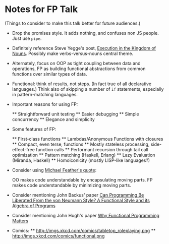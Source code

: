 Notes for FP Talk
=================

(Things to consider to make this talk better for future audiences.)

* Drop the promises style.  It adds nothing, and confuses non JS people.  Just use `pipe`.

* Definitely reference Steve Yegge's post, [Execution in the Kingdom of 
  Nouns][sy1].  Possibly make verbs-versus-nouns central theme.

* Alternately, focus on OOP as tight coupling between data and operations, FP
  as building functional abstractions from common functions over similar types
  of data.

* Functional: think of results, not steps.  (In fact true of all declarative
  languages.)  Think also of skipping a number of `if` statements, especially
  in pattern-matching languages.

* Important reasons for using FP:

  ** Straightforward unit testing
  ** Easier debugging
  ** Simple concurrency
  ** Elegance and simplicity

* Some features of FP:

  ** First-class functions
  ** Lambdas/Anonymous Functions with closures
  ** Compact, even terse, functions
  ** Mostly stateless processing, side-effect-free function calls
  ** Performant recursion through tail call optimization
  ** Pattern matching (Haskell, Erlang)
  ** Lazy Evaluation (Miranda, Haskell)
  ** Homoiconicity (mostly LISP-like languages?)


* Consider using [Michael Feather's quote][mf1]: 

    OO makes code understandable by encapsulating moving parts.  FP makes code 
    understandable by minimizing moving parts.

* Consider mentioning John Backus' paper [Can Programming Be Liberated From the
  von Neumann Style? A Functional Style and its Algebra of Programs][jb1]

* Consider mentioning John Hugh's paper [Why Functional Programming 
  Matters][jh1]
  
* Comics:
  ** http://imgs.xkcd.com/comics/tabletop_roleplaying.png
  ** http://imgs.xkcd.com/comics/functional.png


  [mf1]: https://twitter.com/mfeathers/status/29581296216
  [sy1]: http://steve-yegge.blogspot.com/2006/03/execution-in-kingdom-of-nouns.html
  [jb1]: http://www.stanford.edu/class/cs242/readings/backus.pdf
  [jh1]: http://www.cs.kent.ac.uk/people/staff/dat/miranda/whyfp90.pdf